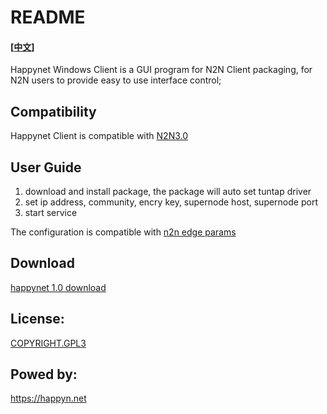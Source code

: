 # README

#### [<a href="README_zh.md">中文</a>]

Happynet Windows Client is a GUI program for N2N Client packaging, for N2N users to provide easy to use interface control;


## Compatibility

Happynet Client is compatible with [N2N3.0](https://github.com/ntop/n2n/releases/tag/3.0)


## User Guide

1. download and install package, the package will auto set tuntap driver
2. set ip address, community, encry key, supernode host, supernode port
3. start service


The configuration is compatible with [n2n edge params](https://github.com/ntop/n2n/blob/dev/doc/)


## Download

[happynet 1.0 download](https://github.com/happynclient/happynwindows/releases/tag/1.0-en-us)


## License:

[COPYRIGHT.GPL3](LICENSE)

## Powed by:

https://happyn.net

